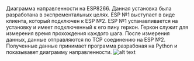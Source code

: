 Диаграмма направленности на ESP8266.
Данная установка была разработана в экспрементальных целях.
ESP №1 выступает в виде клиента, который подключен к ESP №2.
ESP №1 устанавливается на установку и имеет подключенный к его пину геркон.
Геркон служит для измерения время прохождения каждого шага.
После измерения данных, данные отправляются по TCP соединению на ESP №2.
Полученные данные принимает программа разрабоная на Python и показывавет диаграмму направленности.
![alt text](https://github.com/roboeggs/AntennaRadiationPattern/tree/main/images/chart.jpg)